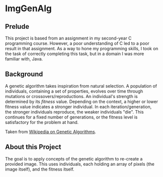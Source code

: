 # ImgGenAlg
 
## Prelude
This project is based from an assignment in my second-year C programming course. However, a poor understanding of C led to a poor result in that assignment. As a way to hone my programming skills, I took on the task of correctly completing this task, but in a domain I was more familiar with, Java. 

## Background  
A genetic algorithm takes inspiration from natural selection. A population of individuals, containing a set of properties, evolves over time through mutations or crossovers/reproductions. An individual's strength is determined by its _fitness_ value. Depending on the context, a higher or lower fitness value indicates a stronger individual. In each iteration/generation, the stronger individuals reproduce, the weaker individuals "die". This continues for a fixed number of generations, or the fitness level is satisfactory for the problem at hand.

Taken from [Wikipedia on Genetic Algorithms][1].

## About this Project
The goal is to apply concepts of the genetic algorithm to re-create a provided image. This uses individuals, each holding an array of pixels (the image itself), and the fitness itself.

[1]: https://en.wikipedia.org/wiki/Genetic_algorithm